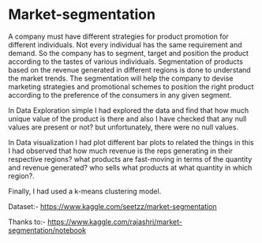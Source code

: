 # Market-segmentation
A company must have different strategies for product promotion for different individuals. Not every individual has the same requirement and demand. So the company has to segment, target and position the product according to the tastes of various individuals.
Segmentation of products based on the revenue generated in different regions is done to understand the market trends.
The segmentation will help the company to devise marketing strategies and promotional schemes to position the right product according to the preference of the consumers in any given segment.

In Data Exploration simple I had explored the data and find that how much unique value of the product is there and also I have checked that any null values are present or not? but unfortunately, there were no null values.

In Data visualization I had plot different bar plots to related the things in this I had observed that how much revenue is the reps generating in their respective regions? what products are fast-moving in terms of the quantity and revenue generated? who sells what products at what quantity in which region?.

Finally, I had used a k-means clustering model.

Dataset:- https://www.kaggle.com/seetzz/market-segmentation

Thanks to:- https://www.kaggle.com/rajashri/market-segmentation/notebook
